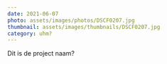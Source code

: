 ```yaml
---
date: 2021-06-07
photo: assets/images/photos/DSCF0207.jpg
thumbnail: assets/images/thumbnails/DSCF0207.jpg
category: uhm?
---
```

Dit is de project naam?